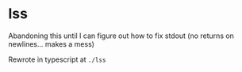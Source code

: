 # lss

Abandoning this until I can figure out how to fix stdout (no returns on newlines... makes a mess)

Rewrote in typescript at `./lss`
